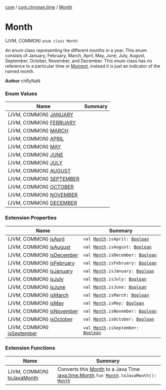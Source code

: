 [core](../../index.md) / [com.chrynan.time](../index.md) / [Month](./index.md)

# Month

(JVM, COMMON) `enum class Month`

An enum class representing the different months in a year. This enum consists of January, February, March, April,
May, June, July, August, September, October, November, and December. This enum class has no reference to a
particular time or [Moment](../-moment/index.md), instead it is just an indicator of the named month.

**Author**
chRyNaN

### Enum Values

| Name | Summary |
|---|---|
| (JVM, COMMON) [JANUARY](-j-a-n-u-a-r-y.md) |  |
| (JVM, COMMON) [FEBRUARY](-f-e-b-r-u-a-r-y.md) |  |
| (JVM, COMMON) [MARCH](-m-a-r-c-h.md) |  |
| (JVM, COMMON) [APRIL](-a-p-r-i-l.md) |  |
| (JVM, COMMON) [MAY](-m-a-y.md) |  |
| (JVM, COMMON) [JUNE](-j-u-n-e.md) |  |
| (JVM, COMMON) [JULY](-j-u-l-y.md) |  |
| (JVM, COMMON) [AUGUST](-a-u-g-u-s-t.md) |  |
| (JVM, COMMON) [SEPTEMBER](-s-e-p-t-e-m-b-e-r.md) |  |
| (JVM, COMMON) [OCTOBER](-o-c-t-o-b-e-r.md) |  |
| (JVM, COMMON) [NOVEMBER](-n-o-v-e-m-b-e-r.md) |  |
| (JVM, COMMON) [DECEMBER](-d-e-c-e-m-b-e-r.md) |  |

### Extension Properties

| Name | Summary |
|---|---|
| (JVM, COMMON) [isApril](../is-april.md) | `val `[`Month`](./index.md)`.isApril: `[`Boolean`](https://kotlinlang.org/api/latest/jvm/stdlib/kotlin/-boolean/index.html) |
| (JVM, COMMON) [isAugust](../is-august.md) | `val `[`Month`](./index.md)`.isAugust: `[`Boolean`](https://kotlinlang.org/api/latest/jvm/stdlib/kotlin/-boolean/index.html) |
| (JVM, COMMON) [isDecember](../is-december.md) | `val `[`Month`](./index.md)`.isDecember: `[`Boolean`](https://kotlinlang.org/api/latest/jvm/stdlib/kotlin/-boolean/index.html) |
| (JVM, COMMON) [isFebruary](../is-february.md) | `val `[`Month`](./index.md)`.isFebruary: `[`Boolean`](https://kotlinlang.org/api/latest/jvm/stdlib/kotlin/-boolean/index.html) |
| (JVM, COMMON) [isJanuary](../is-january.md) | `val `[`Month`](./index.md)`.isJanuary: `[`Boolean`](https://kotlinlang.org/api/latest/jvm/stdlib/kotlin/-boolean/index.html) |
| (JVM, COMMON) [isJuly](../is-july.md) | `val `[`Month`](./index.md)`.isJuly: `[`Boolean`](https://kotlinlang.org/api/latest/jvm/stdlib/kotlin/-boolean/index.html) |
| (JVM, COMMON) [isJune](../is-june.md) | `val `[`Month`](./index.md)`.isJune: `[`Boolean`](https://kotlinlang.org/api/latest/jvm/stdlib/kotlin/-boolean/index.html) |
| (JVM, COMMON) [isMarch](../is-march.md) | `val `[`Month`](./index.md)`.isMarch: `[`Boolean`](https://kotlinlang.org/api/latest/jvm/stdlib/kotlin/-boolean/index.html) |
| (JVM, COMMON) [isMay](../is-may.md) | `val `[`Month`](./index.md)`.isMay: `[`Boolean`](https://kotlinlang.org/api/latest/jvm/stdlib/kotlin/-boolean/index.html) |
| (JVM, COMMON) [isNovember](../is-november.md) | `val `[`Month`](./index.md)`.isNovember: `[`Boolean`](https://kotlinlang.org/api/latest/jvm/stdlib/kotlin/-boolean/index.html) |
| (JVM, COMMON) [isOctober](../is-october.md) | `val `[`Month`](./index.md)`.isOctober: `[`Boolean`](https://kotlinlang.org/api/latest/jvm/stdlib/kotlin/-boolean/index.html) |
| (JVM, COMMON) [isSeptember](../is-september.md) | `val `[`Month`](./index.md)`.isSeptember: `[`Boolean`](https://kotlinlang.org/api/latest/jvm/stdlib/kotlin/-boolean/index.html) |

### Extension Functions

| Name | Summary |
|---|---|
| (JVM, COMMON) [toJavaMonth](../to-java-month.md) | Converts this [Month](./index.md) to a Java Time [java.time.Month](https://docs.oracle.com/javase/8/docs/api/java/time/Month.html).`fun `[`Month`](./index.md)`.toJavaMonth(): `[`Month`](https://docs.oracle.com/javase/8/docs/api/java/time/Month.html) |
